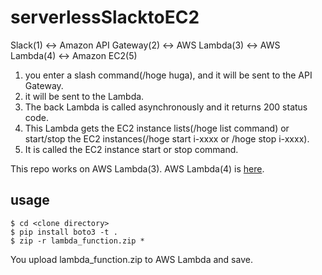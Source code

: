 # serverlessSlacktoEC2

Slack(1) <-> Amazon API Gateway(2) <-> AWS Lambda(3) <-> AWS Lambda(4) <-> Amazon EC2(5)
1. you enter a slash command(/hoge huga), and it will be sent to the API Gateway.
2. it will be sent to the Lambda.
3. The back Lambda is called asynchronously and it returns 200 status code.
4. This Lambda gets the EC2 instance lists(/hoge list command) or start/stop the EC2 instances(/hoge start i-xxxx or /hoge stop i-xxxx).
5. It is called the EC2 instance start or stop command.

This repo works on AWS Lambda(3).
AWS Lambda(4) is [here](https://github.com/hirano00o/serverlessLambdatoEC2).

## usage

```
$ cd <clone directory>
$ pip install boto3 -t .
$ zip -r lambda_function.zip *
```
You upload lambda_function.zip to AWS Lambda and save.
